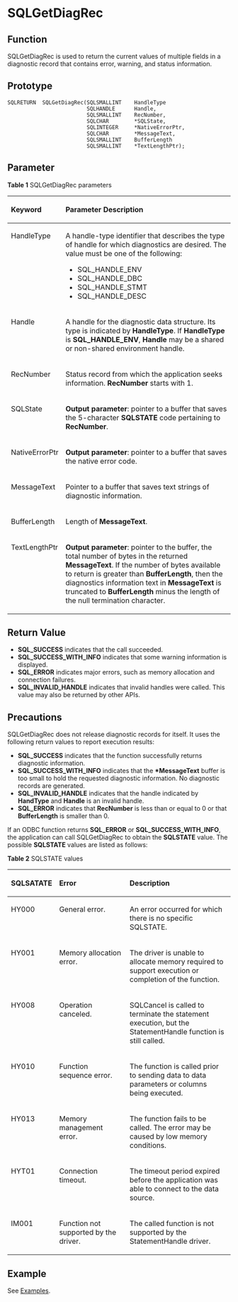 # SQLGetDiagRec<a name="EN-US_TOPIC_0242371454"></a>

## Function<a name="en-us_topic_0238272900_en-us_topic_0237120430_en-us_topic_0059778032_s0088b32a977e44f5a1e1e2b1523fc51c"></a>

SQLGetDiagRec is used to return the current values of multiple fields in a diagnostic record that contains error, warning, and status information.

## Prototype<a name="en-us_topic_0238272900_en-us_topic_0237120430_en-us_topic_0059778032_s75cbaa3f71d04c628d2c1afdf0f4d953"></a>

```
SQLRETURN  SQLGetDiagRec(SQLSMALLINT    HandleType
                         SQLHANDLE      Handle,
                         SQLSMALLINT    RecNumber,
                         SQLCHAR        *SQLState,
                         SQLINTEGER     *NativeErrorPtr,
                         SQLCHAR        *MessageText,
                         SQLSMALLINT    BufferLength
                         SQLSMALLINT    *TextLengthPtr);
```

## Parameter<a name="en-us_topic_0238272900_en-us_topic_0237120430_en-us_topic_0059778032_sde16d4cd6f674b65822349c34adf7cc5"></a>

**Table  1**  SQLGetDiagRec parameters

<a name="en-us_topic_0238272900_en-us_topic_0237120430_en-us_topic_0059778032_t8a641f9b30084f3f923130e22525006c"></a>
<table><thead align="left"><tr id="en-us_topic_0238272900_en-us_topic_0237120430_en-us_topic_0059778032_r7652c8a6e25d4f9d957ac5d0bf631e8d"><th class="cellrowborder" valign="top" width="19.12%" id="mcps1.2.3.1.1"><p id="en-us_topic_0238272900_en-us_topic_0237120430_en-us_topic_0059778032_ac5fd7625177149458012aac4d28eca6f"><a name="en-us_topic_0238272900_en-us_topic_0237120430_en-us_topic_0059778032_ac5fd7625177149458012aac4d28eca6f"></a><a name="en-us_topic_0238272900_en-us_topic_0237120430_en-us_topic_0059778032_ac5fd7625177149458012aac4d28eca6f"></a><strong id="en-us_topic_0238272900_en-us_topic_0237120430_en-us_topic_0059778032_a3ee48ecbc02841d2bb7f54ec01dac79f"><a name="en-us_topic_0238272900_en-us_topic_0237120430_en-us_topic_0059778032_a3ee48ecbc02841d2bb7f54ec01dac79f"></a><a name="en-us_topic_0238272900_en-us_topic_0237120430_en-us_topic_0059778032_a3ee48ecbc02841d2bb7f54ec01dac79f"></a>Keyword</strong></p>
</th>
<th class="cellrowborder" valign="top" width="80.88%" id="mcps1.2.3.1.2"><p id="en-us_topic_0238272900_en-us_topic_0237120430_en-us_topic_0059778032_a67097243b2644b5d850fe5c9edba2106"><a name="en-us_topic_0238272900_en-us_topic_0237120430_en-us_topic_0059778032_a67097243b2644b5d850fe5c9edba2106"></a><a name="en-us_topic_0238272900_en-us_topic_0237120430_en-us_topic_0059778032_a67097243b2644b5d850fe5c9edba2106"></a><strong id="en-us_topic_0238272900_en-us_topic_0237120430_en-us_topic_0059778032_en-us_topic_0058965182_b968289214730"><a name="en-us_topic_0238272900_en-us_topic_0237120430_en-us_topic_0059778032_en-us_topic_0058965182_b968289214730"></a><a name="en-us_topic_0238272900_en-us_topic_0237120430_en-us_topic_0059778032_en-us_topic_0058965182_b968289214730"></a>Parameter Description</strong></p>
</th>
</tr>
</thead>
<tbody><tr id="en-us_topic_0238272900_en-us_topic_0237120430_en-us_topic_0059778032_r8421bf5306e14bb4b3b16eea80ce18f7"><td class="cellrowborder" valign="top" width="19.12%" headers="mcps1.2.3.1.1 "><p id="en-us_topic_0238272900_en-us_topic_0237120430_en-us_topic_0059778032_a23d9c19dce7c4ab19e32056bbcdcdd02"><a name="en-us_topic_0238272900_en-us_topic_0237120430_en-us_topic_0059778032_a23d9c19dce7c4ab19e32056bbcdcdd02"></a><a name="en-us_topic_0238272900_en-us_topic_0237120430_en-us_topic_0059778032_a23d9c19dce7c4ab19e32056bbcdcdd02"></a>HandleType</p>
</td>
<td class="cellrowborder" valign="top" width="80.88%" headers="mcps1.2.3.1.2 "><p id="en-us_topic_0238272900_en-us_topic_0237120430_en-us_topic_0059778032_a0956a66a111b4a0b9e98eb0d3b75d4ed"><a name="en-us_topic_0238272900_en-us_topic_0237120430_en-us_topic_0059778032_a0956a66a111b4a0b9e98eb0d3b75d4ed"></a><a name="en-us_topic_0238272900_en-us_topic_0237120430_en-us_topic_0059778032_a0956a66a111b4a0b9e98eb0d3b75d4ed"></a>A handle-type identifier that describes the type of handle for which diagnostics are desired. The value must be one of the following:</p>
<a name="en-us_topic_0238272900_en-us_topic_0237120430_en-us_topic_0059778032_u213e221424a9457ca4a15062bdf95df6"></a><a name="en-us_topic_0238272900_en-us_topic_0237120430_en-us_topic_0059778032_u213e221424a9457ca4a15062bdf95df6"></a><ul id="en-us_topic_0238272900_en-us_topic_0237120430_en-us_topic_0059778032_u213e221424a9457ca4a15062bdf95df6"><li>SQL_HANDLE_ENV</li><li>SQL_HANDLE_DBC</li><li>SQL_HANDLE_STMT</li><li>SQL_HANDLE_DESC</li></ul>
</td>
</tr>
<tr id="en-us_topic_0238272900_en-us_topic_0237120430_en-us_topic_0059778032_rc8d90a1599c94790a4565c59123d34b4"><td class="cellrowborder" valign="top" width="19.12%" headers="mcps1.2.3.1.1 "><p id="en-us_topic_0238272900_en-us_topic_0237120430_en-us_topic_0059778032_aa33be41cfa824d75af602ea2df253ecc"><a name="en-us_topic_0238272900_en-us_topic_0237120430_en-us_topic_0059778032_aa33be41cfa824d75af602ea2df253ecc"></a><a name="en-us_topic_0238272900_en-us_topic_0237120430_en-us_topic_0059778032_aa33be41cfa824d75af602ea2df253ecc"></a>Handle</p>
</td>
<td class="cellrowborder" valign="top" width="80.88%" headers="mcps1.2.3.1.2 "><p id="en-us_topic_0238272900_en-us_topic_0237120430_en-us_topic_0059778032_acd54460d1c39402bbd43b2fd6141afa9"><a name="en-us_topic_0238272900_en-us_topic_0237120430_en-us_topic_0059778032_acd54460d1c39402bbd43b2fd6141afa9"></a><a name="en-us_topic_0238272900_en-us_topic_0237120430_en-us_topic_0059778032_acd54460d1c39402bbd43b2fd6141afa9"></a>A handle for the diagnostic data structure. Its type is indicated by <strong id="en-us_topic_0238272900_b1837263205610"><a name="en-us_topic_0238272900_b1837263205610"></a><a name="en-us_topic_0238272900_b1837263205610"></a>HandleType</strong>. If <strong id="en-us_topic_0238272900_b842352706152426"><a name="en-us_topic_0238272900_b842352706152426"></a><a name="en-us_topic_0238272900_b842352706152426"></a>HandleType</strong> is <strong id="en-us_topic_0238272900_b842352706152428"><a name="en-us_topic_0238272900_b842352706152428"></a><a name="en-us_topic_0238272900_b842352706152428"></a>SQL_HANDLE_ENV</strong>, <strong id="en-us_topic_0238272900_b842352706152434"><a name="en-us_topic_0238272900_b842352706152434"></a><a name="en-us_topic_0238272900_b842352706152434"></a>Handle</strong> may be a shared or non-shared environment handle.</p>
</td>
</tr>
<tr id="en-us_topic_0238272900_en-us_topic_0237120430_en-us_topic_0059778032_red32d4c46c5948638f58a2760d26adc0"><td class="cellrowborder" valign="top" width="19.12%" headers="mcps1.2.3.1.1 "><p id="en-us_topic_0238272900_en-us_topic_0237120430_en-us_topic_0059778032_ad89ad535cbb74dd78a7dd10a9c0a9811"><a name="en-us_topic_0238272900_en-us_topic_0237120430_en-us_topic_0059778032_ad89ad535cbb74dd78a7dd10a9c0a9811"></a><a name="en-us_topic_0238272900_en-us_topic_0237120430_en-us_topic_0059778032_ad89ad535cbb74dd78a7dd10a9c0a9811"></a>RecNumber</p>
</td>
<td class="cellrowborder" valign="top" width="80.88%" headers="mcps1.2.3.1.2 "><p id="en-us_topic_0238272900_en-us_topic_0237120430_en-us_topic_0059778032_abf7b434f548042b4b69ca0531b7b444d"><a name="en-us_topic_0238272900_en-us_topic_0237120430_en-us_topic_0059778032_abf7b434f548042b4b69ca0531b7b444d"></a><a name="en-us_topic_0238272900_en-us_topic_0237120430_en-us_topic_0059778032_abf7b434f548042b4b69ca0531b7b444d"></a>Status record from which the application seeks information. <strong id="en-us_topic_0238272900_b16729461573"><a name="en-us_topic_0238272900_b16729461573"></a><a name="en-us_topic_0238272900_b16729461573"></a>RecNumber</strong> starts with 1.</p>
</td>
</tr>
<tr id="en-us_topic_0238272900_en-us_topic_0237120430_en-us_topic_0059778032_ra322ea6691df4122a8074eca2410384e"><td class="cellrowborder" valign="top" width="19.12%" headers="mcps1.2.3.1.1 "><p id="en-us_topic_0238272900_en-us_topic_0237120430_en-us_topic_0059778032_a26626eac3a7b496da37587837bbfea66"><a name="en-us_topic_0238272900_en-us_topic_0237120430_en-us_topic_0059778032_a26626eac3a7b496da37587837bbfea66"></a><a name="en-us_topic_0238272900_en-us_topic_0237120430_en-us_topic_0059778032_a26626eac3a7b496da37587837bbfea66"></a>SQLState</p>
</td>
<td class="cellrowborder" valign="top" width="80.88%" headers="mcps1.2.3.1.2 "><p id="en-us_topic_0238272900_en-us_topic_0237120430_en-us_topic_0059778032_aa97c820304b849fb8d920f92495255dc"><a name="en-us_topic_0238272900_en-us_topic_0237120430_en-us_topic_0059778032_aa97c820304b849fb8d920f92495255dc"></a><a name="en-us_topic_0238272900_en-us_topic_0237120430_en-us_topic_0059778032_aa97c820304b849fb8d920f92495255dc"></a><strong id="en-us_topic_0238272900_b842352706153247"><a name="en-us_topic_0238272900_b842352706153247"></a><a name="en-us_topic_0238272900_b842352706153247"></a>Output parameter</strong>: pointer to a buffer that saves the 5-character <strong id="en-us_topic_0238272900_b842352706153252"><a name="en-us_topic_0238272900_b842352706153252"></a><a name="en-us_topic_0238272900_b842352706153252"></a>SQLSTATE</strong> code pertaining to <strong id="en-us_topic_0238272900_b842352706153257"><a name="en-us_topic_0238272900_b842352706153257"></a><a name="en-us_topic_0238272900_b842352706153257"></a>RecNumber</strong>.</p>
</td>
</tr>
<tr id="en-us_topic_0238272900_en-us_topic_0237120430_en-us_topic_0059778032_r17e7c4dcfaca4983be860787b9e652a5"><td class="cellrowborder" valign="top" width="19.12%" headers="mcps1.2.3.1.1 "><p id="en-us_topic_0238272900_en-us_topic_0237120430_en-us_topic_0059778032_a77f558f8c4444a10b28ea9d4083e7a15"><a name="en-us_topic_0238272900_en-us_topic_0237120430_en-us_topic_0059778032_a77f558f8c4444a10b28ea9d4083e7a15"></a><a name="en-us_topic_0238272900_en-us_topic_0237120430_en-us_topic_0059778032_a77f558f8c4444a10b28ea9d4083e7a15"></a>NativeErrorPtr</p>
</td>
<td class="cellrowborder" valign="top" width="80.88%" headers="mcps1.2.3.1.2 "><p id="en-us_topic_0238272900_en-us_topic_0237120430_en-us_topic_0059778032_adc4a42ccec1e41f2a797b8e4e984d66b"><a name="en-us_topic_0238272900_en-us_topic_0237120430_en-us_topic_0059778032_adc4a42ccec1e41f2a797b8e4e984d66b"></a><a name="en-us_topic_0238272900_en-us_topic_0237120430_en-us_topic_0059778032_adc4a42ccec1e41f2a797b8e4e984d66b"></a><strong id="en-us_topic_0238272900_en-us_topic_0237120430_en-us_topic_0059778032_en-us_topic_0058965182_b195510881471"><a name="en-us_topic_0238272900_en-us_topic_0237120430_en-us_topic_0059778032_en-us_topic_0058965182_b195510881471"></a><a name="en-us_topic_0238272900_en-us_topic_0237120430_en-us_topic_0059778032_en-us_topic_0058965182_b195510881471"></a>Output parameter</strong>: pointer to a buffer that saves the native error code.</p>
</td>
</tr>
<tr id="en-us_topic_0238272900_en-us_topic_0237120430_en-us_topic_0059778032_r69d6871df9b244ef9c89f63234766757"><td class="cellrowborder" valign="top" width="19.12%" headers="mcps1.2.3.1.1 "><p id="en-us_topic_0238272900_en-us_topic_0237120430_en-us_topic_0059778032_adc5a8f65d6454123a2be4d95c4eed29e"><a name="en-us_topic_0238272900_en-us_topic_0237120430_en-us_topic_0059778032_adc5a8f65d6454123a2be4d95c4eed29e"></a><a name="en-us_topic_0238272900_en-us_topic_0237120430_en-us_topic_0059778032_adc5a8f65d6454123a2be4d95c4eed29e"></a>MessageText</p>
</td>
<td class="cellrowborder" valign="top" width="80.88%" headers="mcps1.2.3.1.2 "><p id="en-us_topic_0238272900_en-us_topic_0237120430_en-us_topic_0059778032_a71a3ba92ba1d44d1a7279cb8161fcc16"><a name="en-us_topic_0238272900_en-us_topic_0237120430_en-us_topic_0059778032_a71a3ba92ba1d44d1a7279cb8161fcc16"></a><a name="en-us_topic_0238272900_en-us_topic_0237120430_en-us_topic_0059778032_a71a3ba92ba1d44d1a7279cb8161fcc16"></a>Pointer to a buffer that saves text strings of diagnostic information.</p>
</td>
</tr>
<tr id="en-us_topic_0238272900_en-us_topic_0237120430_en-us_topic_0059778032_r9cfafd4e60c44e6ea2e54feee0538d82"><td class="cellrowborder" valign="top" width="19.12%" headers="mcps1.2.3.1.1 "><p id="en-us_topic_0238272900_en-us_topic_0237120430_en-us_topic_0059778032_ab19878b501094807a333e484772c2e02"><a name="en-us_topic_0238272900_en-us_topic_0237120430_en-us_topic_0059778032_ab19878b501094807a333e484772c2e02"></a><a name="en-us_topic_0238272900_en-us_topic_0237120430_en-us_topic_0059778032_ab19878b501094807a333e484772c2e02"></a>BufferLength</p>
</td>
<td class="cellrowborder" valign="top" width="80.88%" headers="mcps1.2.3.1.2 "><p id="en-us_topic_0238272900_en-us_topic_0237120430_en-us_topic_0059778032_af9137bbefc86423aab1b1fba890a7329"><a name="en-us_topic_0238272900_en-us_topic_0237120430_en-us_topic_0059778032_af9137bbefc86423aab1b1fba890a7329"></a><a name="en-us_topic_0238272900_en-us_topic_0237120430_en-us_topic_0059778032_af9137bbefc86423aab1b1fba890a7329"></a>Length of <strong id="en-us_topic_0238272900_b16720027185814"><a name="en-us_topic_0238272900_b16720027185814"></a><a name="en-us_topic_0238272900_b16720027185814"></a>MessageText</strong>.</p>
</td>
</tr>
<tr id="en-us_topic_0238272900_en-us_topic_0237120430_en-us_topic_0059778032_r90031695bb9d40ddbcd2c1571c1bc77c"><td class="cellrowborder" valign="top" width="19.12%" headers="mcps1.2.3.1.1 "><p id="en-us_topic_0238272900_en-us_topic_0237120430_en-us_topic_0059778032_a030e52eda27d44138767506dd6a680f0"><a name="en-us_topic_0238272900_en-us_topic_0237120430_en-us_topic_0059778032_a030e52eda27d44138767506dd6a680f0"></a><a name="en-us_topic_0238272900_en-us_topic_0237120430_en-us_topic_0059778032_a030e52eda27d44138767506dd6a680f0"></a>TextLengthPtr</p>
</td>
<td class="cellrowborder" valign="top" width="80.88%" headers="mcps1.2.3.1.2 "><p id="en-us_topic_0238272900_en-us_topic_0237120430_en-us_topic_0059778032_a718c4bd02e324559ba76e7511e4ed745"><a name="en-us_topic_0238272900_en-us_topic_0237120430_en-us_topic_0059778032_a718c4bd02e324559ba76e7511e4ed745"></a><a name="en-us_topic_0238272900_en-us_topic_0237120430_en-us_topic_0059778032_a718c4bd02e324559ba76e7511e4ed745"></a><strong id="en-us_topic_0238272900_b842352706153357"><a name="en-us_topic_0238272900_b842352706153357"></a><a name="en-us_topic_0238272900_b842352706153357"></a>Output parameter</strong>: pointer to the buffer, the total number of bytes in the returned <strong id="en-us_topic_0238272900_b842352706153415"><a name="en-us_topic_0238272900_b842352706153415"></a><a name="en-us_topic_0238272900_b842352706153415"></a>MessageText</strong>. If the number of bytes available to return is greater than <strong id="en-us_topic_0238272900_b842352706153423"><a name="en-us_topic_0238272900_b842352706153423"></a><a name="en-us_topic_0238272900_b842352706153423"></a>BufferLength</strong>, then the diagnostics information text in <strong id="en-us_topic_0238272900_b842352706153428"><a name="en-us_topic_0238272900_b842352706153428"></a><a name="en-us_topic_0238272900_b842352706153428"></a>MessageText</strong> is truncated to <strong id="en-us_topic_0238272900_b842352706153430"><a name="en-us_topic_0238272900_b842352706153430"></a><a name="en-us_topic_0238272900_b842352706153430"></a>BufferLength</strong> minus the length of the null termination character.</p>
</td>
</tr>
</tbody>
</table>

## Return Value<a name="en-us_topic_0238272900_en-us_topic_0237120430_en-us_topic_0059778032_s79113635891145b5b38d04f8c2a8fa71"></a>

-   **SQL\_SUCCESS**  indicates that the call succeeded.
-   **SQL\_SUCCESS\_WITH\_INFO**  indicates that some warning information is displayed.
-   **SQL\_ERROR**  indicates major errors, such as memory allocation and connection failures.
-   **SQL\_INVALID\_HANDLE**  indicates that invalid handles were called. This value may also be returned by other APIs.

## Precautions<a name="en-us_topic_0238272900_en-us_topic_0237120430_en-us_topic_0059778032_s15c39d4749d544f1bbd489d994427ef7"></a>

SQLGetDiagRec does not release diagnostic records for itself. It uses the following return values to report execution results:

-   **SQL\_SUCCESS**  indicates that the function successfully returns diagnostic information.
-   **SQL\_SUCCESS\_WITH\_INFO**  indicates that the  **\*MessageText**  buffer is too small to hold the requested diagnostic information. No diagnostic records are generated.
-   **SQL\_INVALID\_HANDLE**  indicates that the handle indicated by  **HandType**  and  **Handle**  is an invalid handle.
-   **SQL\_ERROR**  indicates that  **RecNumber**  is less than or equal to 0 or that  **BufferLength**  is smaller than 0.

If an ODBC function returns  **SQL\_ERROR**  or  **SQL\_SUCCESS\_WITH\_INFO**, the application can call SQLGetDiagRec to obtain the  **SQLSTATE**  value. The possible  **SQLSTATE**  values are listed as follows:

**Table  2**  SQLSTATE values

<a name="en-us_topic_0238272900_en-us_topic_0237120430_en-us_topic_0059778032_t17be0e89f30840a9bcb9830d20727c4d"></a>
<table><thead align="left"><tr id="en-us_topic_0238272900_en-us_topic_0237120430_en-us_topic_0059778032_rae2dc7b490504d3a9bc41b0a56b01887"><th class="cellrowborder" valign="top" width="20.352035203520348%" id="mcps1.2.4.1.1"><p id="en-us_topic_0238272900_en-us_topic_0237120430_en-us_topic_0059778032_a055fca93ed784961910cbb84f6d4b9f9"><a name="en-us_topic_0238272900_en-us_topic_0237120430_en-us_topic_0059778032_a055fca93ed784961910cbb84f6d4b9f9"></a><a name="en-us_topic_0238272900_en-us_topic_0237120430_en-us_topic_0059778032_a055fca93ed784961910cbb84f6d4b9f9"></a>SQLSATATE</p>
</th>
<th class="cellrowborder" valign="top" width="31.983198319831978%" id="mcps1.2.4.1.2"><p id="en-us_topic_0238272900_en-us_topic_0237120430_en-us_topic_0059778032_ad2db9ecefa7748b58cb9f4e262b1c4f2"><a name="en-us_topic_0238272900_en-us_topic_0237120430_en-us_topic_0059778032_ad2db9ecefa7748b58cb9f4e262b1c4f2"></a><a name="en-us_topic_0238272900_en-us_topic_0237120430_en-us_topic_0059778032_ad2db9ecefa7748b58cb9f4e262b1c4f2"></a>Error</p>
</th>
<th class="cellrowborder" valign="top" width="47.66476647664767%" id="mcps1.2.4.1.3"><p id="en-us_topic_0238272900_en-us_topic_0237120430_en-us_topic_0059778032_a99322a2bf4634e16b16722ac1de661da"><a name="en-us_topic_0238272900_en-us_topic_0237120430_en-us_topic_0059778032_a99322a2bf4634e16b16722ac1de661da"></a><a name="en-us_topic_0238272900_en-us_topic_0237120430_en-us_topic_0059778032_a99322a2bf4634e16b16722ac1de661da"></a>Description</p>
</th>
</tr>
</thead>
<tbody><tr id="en-us_topic_0238272900_en-us_topic_0237120430_en-us_topic_0059778032_rc3546003493948b286282a2cf83a84e2"><td class="cellrowborder" valign="top" width="20.352035203520348%" headers="mcps1.2.4.1.1 "><p id="en-us_topic_0238272900_en-us_topic_0237120430_en-us_topic_0059778032_af485e77e78b24d80b902351eaeae6535"><a name="en-us_topic_0238272900_en-us_topic_0237120430_en-us_topic_0059778032_af485e77e78b24d80b902351eaeae6535"></a><a name="en-us_topic_0238272900_en-us_topic_0237120430_en-us_topic_0059778032_af485e77e78b24d80b902351eaeae6535"></a>HY000</p>
</td>
<td class="cellrowborder" valign="top" width="31.983198319831978%" headers="mcps1.2.4.1.2 "><p id="en-us_topic_0238272900_en-us_topic_0237120430_en-us_topic_0059778032_a9b2a0916f4424789b8916e5cf5a4b3a8"><a name="en-us_topic_0238272900_en-us_topic_0237120430_en-us_topic_0059778032_a9b2a0916f4424789b8916e5cf5a4b3a8"></a><a name="en-us_topic_0238272900_en-us_topic_0237120430_en-us_topic_0059778032_a9b2a0916f4424789b8916e5cf5a4b3a8"></a>General error.</p>
</td>
<td class="cellrowborder" valign="top" width="47.66476647664767%" headers="mcps1.2.4.1.3 "><p id="en-us_topic_0238272900_en-us_topic_0237120430_en-us_topic_0059778032_a4888a2977eb043d499eb0aaab6d5b993"><a name="en-us_topic_0238272900_en-us_topic_0237120430_en-us_topic_0059778032_a4888a2977eb043d499eb0aaab6d5b993"></a><a name="en-us_topic_0238272900_en-us_topic_0237120430_en-us_topic_0059778032_a4888a2977eb043d499eb0aaab6d5b993"></a>An error occurred for which there is no specific SQLSTATE.</p>
</td>
</tr>
<tr id="en-us_topic_0238272900_en-us_topic_0237120430_en-us_topic_0059778032_r53d2074d51fb4e62b67b527e6507455b"><td class="cellrowborder" valign="top" width="20.352035203520348%" headers="mcps1.2.4.1.1 "><p id="en-us_topic_0238272900_en-us_topic_0237120430_en-us_topic_0059778032_a1258a17c096541069553adfcdeb136b7"><a name="en-us_topic_0238272900_en-us_topic_0237120430_en-us_topic_0059778032_a1258a17c096541069553adfcdeb136b7"></a><a name="en-us_topic_0238272900_en-us_topic_0237120430_en-us_topic_0059778032_a1258a17c096541069553adfcdeb136b7"></a>HY001</p>
</td>
<td class="cellrowborder" valign="top" width="31.983198319831978%" headers="mcps1.2.4.1.2 "><p id="en-us_topic_0238272900_en-us_topic_0237120430_en-us_topic_0059778032_a8ac0b9ecb2f5462dbc58ed23605e4125"><a name="en-us_topic_0238272900_en-us_topic_0237120430_en-us_topic_0059778032_a8ac0b9ecb2f5462dbc58ed23605e4125"></a><a name="en-us_topic_0238272900_en-us_topic_0237120430_en-us_topic_0059778032_a8ac0b9ecb2f5462dbc58ed23605e4125"></a>Memory allocation error.</p>
</td>
<td class="cellrowborder" valign="top" width="47.66476647664767%" headers="mcps1.2.4.1.3 "><p id="en-us_topic_0238272900_en-us_topic_0237120430_en-us_topic_0059778032_afb67b117387f4649be3a7097e2a1c547"><a name="en-us_topic_0238272900_en-us_topic_0237120430_en-us_topic_0059778032_afb67b117387f4649be3a7097e2a1c547"></a><a name="en-us_topic_0238272900_en-us_topic_0237120430_en-us_topic_0059778032_afb67b117387f4649be3a7097e2a1c547"></a>The driver is unable to allocate memory required to support execution or completion of the function.</p>
</td>
</tr>
<tr id="en-us_topic_0238272900_en-us_topic_0237120430_en-us_topic_0059778032_r91c74c00e0354589a467e60acb4ad252"><td class="cellrowborder" valign="top" width="20.352035203520348%" headers="mcps1.2.4.1.1 "><p id="en-us_topic_0238272900_en-us_topic_0237120430_en-us_topic_0059778032_a5d80615d7e09406daa1bf947758889e3"><a name="en-us_topic_0238272900_en-us_topic_0237120430_en-us_topic_0059778032_a5d80615d7e09406daa1bf947758889e3"></a><a name="en-us_topic_0238272900_en-us_topic_0237120430_en-us_topic_0059778032_a5d80615d7e09406daa1bf947758889e3"></a>HY008</p>
</td>
<td class="cellrowborder" valign="top" width="31.983198319831978%" headers="mcps1.2.4.1.2 "><p id="en-us_topic_0238272900_en-us_topic_0237120430_en-us_topic_0059778032_a5f029907623d4d4a949aba70aef726d2"><a name="en-us_topic_0238272900_en-us_topic_0237120430_en-us_topic_0059778032_a5f029907623d4d4a949aba70aef726d2"></a><a name="en-us_topic_0238272900_en-us_topic_0237120430_en-us_topic_0059778032_a5f029907623d4d4a949aba70aef726d2"></a>Operation canceled.</p>
</td>
<td class="cellrowborder" valign="top" width="47.66476647664767%" headers="mcps1.2.4.1.3 "><p id="en-us_topic_0238272900_en-us_topic_0237120430_en-us_topic_0059778032_ac2bd4da7520f460e9512493ef145331d"><a name="en-us_topic_0238272900_en-us_topic_0237120430_en-us_topic_0059778032_ac2bd4da7520f460e9512493ef145331d"></a><a name="en-us_topic_0238272900_en-us_topic_0237120430_en-us_topic_0059778032_ac2bd4da7520f460e9512493ef145331d"></a>SQLCancel is called to terminate the statement execution, but the StatementHandle function is still called.</p>
</td>
</tr>
<tr id="en-us_topic_0238272900_en-us_topic_0237120430_en-us_topic_0059778032_reca8ca42a08a43d4b5a4be65504b78c9"><td class="cellrowborder" valign="top" width="20.352035203520348%" headers="mcps1.2.4.1.1 "><p id="en-us_topic_0238272900_en-us_topic_0237120430_en-us_topic_0059778032_aee97592928914832828e501ef274570c"><a name="en-us_topic_0238272900_en-us_topic_0237120430_en-us_topic_0059778032_aee97592928914832828e501ef274570c"></a><a name="en-us_topic_0238272900_en-us_topic_0237120430_en-us_topic_0059778032_aee97592928914832828e501ef274570c"></a>HY010</p>
</td>
<td class="cellrowborder" valign="top" width="31.983198319831978%" headers="mcps1.2.4.1.2 "><p id="en-us_topic_0238272900_en-us_topic_0237120430_en-us_topic_0059778032_a7493ff015ed0473e8eb10249c2dd7050"><a name="en-us_topic_0238272900_en-us_topic_0237120430_en-us_topic_0059778032_a7493ff015ed0473e8eb10249c2dd7050"></a><a name="en-us_topic_0238272900_en-us_topic_0237120430_en-us_topic_0059778032_a7493ff015ed0473e8eb10249c2dd7050"></a>Function sequence error.</p>
</td>
<td class="cellrowborder" valign="top" width="47.66476647664767%" headers="mcps1.2.4.1.3 "><p id="en-us_topic_0238272900_en-us_topic_0237120430_en-us_topic_0059778032_a90d1fc792c6f4fc1a9afd8ffd8803c0e"><a name="en-us_topic_0238272900_en-us_topic_0237120430_en-us_topic_0059778032_a90d1fc792c6f4fc1a9afd8ffd8803c0e"></a><a name="en-us_topic_0238272900_en-us_topic_0237120430_en-us_topic_0059778032_a90d1fc792c6f4fc1a9afd8ffd8803c0e"></a>The function is called prior to sending data to data parameters or columns being executed.</p>
</td>
</tr>
<tr id="en-us_topic_0238272900_en-us_topic_0237120430_en-us_topic_0059778032_rb37083298b164ec3ac79b18d45abed97"><td class="cellrowborder" valign="top" width="20.352035203520348%" headers="mcps1.2.4.1.1 "><p id="en-us_topic_0238272900_en-us_topic_0237120430_en-us_topic_0059778032_a4ac13f92d85745d8a564ae3ce962e821"><a name="en-us_topic_0238272900_en-us_topic_0237120430_en-us_topic_0059778032_a4ac13f92d85745d8a564ae3ce962e821"></a><a name="en-us_topic_0238272900_en-us_topic_0237120430_en-us_topic_0059778032_a4ac13f92d85745d8a564ae3ce962e821"></a>HY013</p>
</td>
<td class="cellrowborder" valign="top" width="31.983198319831978%" headers="mcps1.2.4.1.2 "><p id="en-us_topic_0238272900_en-us_topic_0237120430_en-us_topic_0059778032_affb3fdee5a8c44c8a9f05d5bc9e6c028"><a name="en-us_topic_0238272900_en-us_topic_0237120430_en-us_topic_0059778032_affb3fdee5a8c44c8a9f05d5bc9e6c028"></a><a name="en-us_topic_0238272900_en-us_topic_0237120430_en-us_topic_0059778032_affb3fdee5a8c44c8a9f05d5bc9e6c028"></a>Memory management error.</p>
</td>
<td class="cellrowborder" valign="top" width="47.66476647664767%" headers="mcps1.2.4.1.3 "><p id="en-us_topic_0238272900_en-us_topic_0237120430_en-us_topic_0059778032_aae6ae797f12a4e219c8b1162a5927b2a"><a name="en-us_topic_0238272900_en-us_topic_0237120430_en-us_topic_0059778032_aae6ae797f12a4e219c8b1162a5927b2a"></a><a name="en-us_topic_0238272900_en-us_topic_0237120430_en-us_topic_0059778032_aae6ae797f12a4e219c8b1162a5927b2a"></a>The function fails to be called. The error may be caused by low memory conditions.</p>
</td>
</tr>
<tr id="en-us_topic_0238272900_en-us_topic_0237120430_en-us_topic_0059778032_r72d9bb5b4d1d44119f67b62518ce3aa7"><td class="cellrowborder" valign="top" width="20.352035203520348%" headers="mcps1.2.4.1.1 "><p id="en-us_topic_0238272900_en-us_topic_0237120430_en-us_topic_0059778032_a2e76848fdbde4a74a5088a36107ddcd6"><a name="en-us_topic_0238272900_en-us_topic_0237120430_en-us_topic_0059778032_a2e76848fdbde4a74a5088a36107ddcd6"></a><a name="en-us_topic_0238272900_en-us_topic_0237120430_en-us_topic_0059778032_a2e76848fdbde4a74a5088a36107ddcd6"></a>HYT01</p>
</td>
<td class="cellrowborder" valign="top" width="31.983198319831978%" headers="mcps1.2.4.1.2 "><p id="en-us_topic_0238272900_en-us_topic_0237120430_en-us_topic_0059778032_a35dfb52ce84f4e67902423f0c64d8dae"><a name="en-us_topic_0238272900_en-us_topic_0237120430_en-us_topic_0059778032_a35dfb52ce84f4e67902423f0c64d8dae"></a><a name="en-us_topic_0238272900_en-us_topic_0237120430_en-us_topic_0059778032_a35dfb52ce84f4e67902423f0c64d8dae"></a>Connection timeout.</p>
</td>
<td class="cellrowborder" valign="top" width="47.66476647664767%" headers="mcps1.2.4.1.3 "><p id="en-us_topic_0238272900_en-us_topic_0237120430_en-us_topic_0059778032_a387bee66577b404ebb5ee3d35d85b2c3"><a name="en-us_topic_0238272900_en-us_topic_0237120430_en-us_topic_0059778032_a387bee66577b404ebb5ee3d35d85b2c3"></a><a name="en-us_topic_0238272900_en-us_topic_0237120430_en-us_topic_0059778032_a387bee66577b404ebb5ee3d35d85b2c3"></a>The timeout period expired before the application was able to connect to the data source.</p>
</td>
</tr>
<tr id="en-us_topic_0238272900_en-us_topic_0237120430_en-us_topic_0059778032_rfa171d35610c45ef833f549f90d80760"><td class="cellrowborder" valign="top" width="20.352035203520348%" headers="mcps1.2.4.1.1 "><p id="en-us_topic_0238272900_en-us_topic_0237120430_en-us_topic_0059778032_a99e75700bc1148cb8ca38d8bceb5d89c"><a name="en-us_topic_0238272900_en-us_topic_0237120430_en-us_topic_0059778032_a99e75700bc1148cb8ca38d8bceb5d89c"></a><a name="en-us_topic_0238272900_en-us_topic_0237120430_en-us_topic_0059778032_a99e75700bc1148cb8ca38d8bceb5d89c"></a>IM001</p>
</td>
<td class="cellrowborder" valign="top" width="31.983198319831978%" headers="mcps1.2.4.1.2 "><p id="en-us_topic_0238272900_en-us_topic_0237120430_en-us_topic_0059778032_af0bc113423374289b9d37d28a6e2bd2c"><a name="en-us_topic_0238272900_en-us_topic_0237120430_en-us_topic_0059778032_af0bc113423374289b9d37d28a6e2bd2c"></a><a name="en-us_topic_0238272900_en-us_topic_0237120430_en-us_topic_0059778032_af0bc113423374289b9d37d28a6e2bd2c"></a>Function not supported by the driver.</p>
</td>
<td class="cellrowborder" valign="top" width="47.66476647664767%" headers="mcps1.2.4.1.3 "><p id="en-us_topic_0238272900_en-us_topic_0237120430_en-us_topic_0059778032_a7490bf4e38344511966387267b13ed3c"><a name="en-us_topic_0238272900_en-us_topic_0237120430_en-us_topic_0059778032_a7490bf4e38344511966387267b13ed3c"></a><a name="en-us_topic_0238272900_en-us_topic_0237120430_en-us_topic_0059778032_a7490bf4e38344511966387267b13ed3c"></a>The called function is not supported by the StatementHandle driver.</p>
</td>
</tr>
</tbody>
</table>

## Example<a name="en-us_topic_0238272900_en-us_topic_0237120430_en-us_topic_0059778032_sf24dafb7ecbe4978ac9b0c0da42eaa19"></a>

See  [Examples](examples.md).

